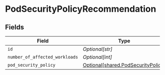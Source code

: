# PodSecurityPolicyRecommendation


## Fields

| Field                                                                              | Type                                                                               | Required                                                                           | Description                                                                        |
| ---------------------------------------------------------------------------------- | ---------------------------------------------------------------------------------- | ---------------------------------------------------------------------------------- | ---------------------------------------------------------------------------------- |
| `id`                                                                               | *Optional[str]*                                                                    | :heavy_minus_sign:                                                                 | N/A                                                                                |
| `number_of_affected_workloads`                                                     | *Optional[int]*                                                                    | :heavy_minus_sign:                                                                 | N/A                                                                                |
| `pod_security_policy`                                                              | [Optional[shared.PodSecurityPolicy]](undefined/models/shared/podsecuritypolicy.md) | :heavy_minus_sign:                                                                 | N/A                                                                                |